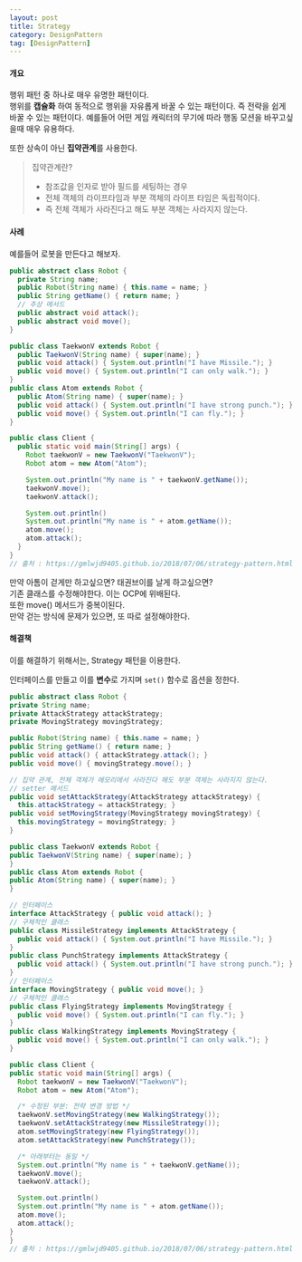 ```yaml
---
layout: post
title: Strategy
category: DesignPattern
tag: [DesignPattern] 
---
```


#### 개요

행위 패턴 중 하나로 매우 유명한 패턴이다.  
행위를 **캡슐화** 하여 동적으로 행위을 자유롭게 바꿀 수 있는 패턴이다. 즉 전략을 쉽게 바꿀 수 있는 패턴이다. 예를들어 어떤 게임 캐릭터의 무기에 따라 행동 모션을 바꾸고싶을때 매우 유용하다.  

또한 상속이 아닌 **집약관계**를 사용한다.  

>집약관계란?
>   - 참조값을 인자로 받아 필드를 세팅하는 경우
>   - 전체 객체의 라이프타임과 부분 객체의 라이프 타임은 독립적이다.
>   - 즉 전체 객체가 사라진다고 해도 부분 객체는 사라지지 않는다.  

#### 사례

예를들어 로봇을 만든다고 해보자.  

```java
public abstract class Robot {
  private String name;
  public Robot(String name) { this.name = name; }
  public String getName() { return name; }
  // 추상 메서드
  public abstract void attack();
  public abstract void move();
}

public class TaekwonV extends Robot {
  public TaekwonV(String name) { super(name); }
  public void attack() { System.out.println("I have Missile."); }
  public void move() { System.out.println("I can only walk."); }
}
public class Atom extends Robot {
  public Atom(String name) { super(name); }
  public void attack() { System.out.println("I have strong punch."); }
  public void move() { System.out.println("I can fly."); }
}

public class Client {
  public static void main(String[] args) {
    Robot taekwonV = new TaekwonV("TaekwonV");
    Robot atom = new Atom("Atom");

    System.out.println("My name is " + taekwonV.getName());
    taekwonV.move();
    taekwonV.attack();

    System.out.println()
    System.out.println("My name is " + atom.getName());
    atom.move();
    atom.attack();
  }
}
// 출처 : https://gmlwjd9405.github.io/2018/07/06/strategy-pattern.html
```

만약 아톰이 걷게만 하고싶으면? 태권브이를 날게 하고싶으면?  
기존 클래스를 수정해야한다. 이는 OCP에 위배된다.  
또한 move() 메서드가 중복이된다.  
만약 걷는 방식에 문제가 있으면, 또 따로 설정해야한다.  

#### 해결책

이를 해결하기 위해서는, Strategy 패턴을 이용한다.  

인터페이스를 만들고 이를 **변수**로 가지며 `set()` 함수로 옵션을 정한다.  

```java
public abstract class Robot {
private String name;
private AttackStrategy attackStrategy;
private MovingStrategy movingStrategy;

public Robot(String name) { this.name = name; }
public String getName() { return name; }
public void attack() { attackStrategy.attack(); }
public void move() { movingStrategy.move(); }

// 집약 관계, 전체 객체가 메모리에서 사라진다 해도 부분 객체는 사라지지 않는다.
// setter 메서드
public void setAttackStrategy(AttackStrategy attackStrategy) {
  this.attackStrategy = attackStrategy; }
public void setMovingStrategy(MovingStrategy movingStrategy) {
  this.movingStrategy = movingStrategy; }
}

public class TaekwonV extends Robot {
public TaekwonV(String name) { super(name); }
}
public class Atom extends Robot {
public Atom(String name) { super(name); }
}

// 인터페이스
interface AttackStrategy { public void attack(); }
// 구체적인 클래스
public class MissileStrategy implements AttackStrategy {
  public void attack() { System.out.println("I have Missile."); }
}
public class PunchStrategy implements AttackStrategy {
  public void attack() { System.out.println("I have strong punch."); }
}
// 인터페이스
interface MovingStrategy { public void move(); }
// 구체적인 클래스
public class FlyingStrategy implements MovingStrategy {
  public void move() { System.out.println("I can fly."); }
}
public class WalkingStrategy implements MovingStrategy {
  public void move() { System.out.println("I can only walk."); }
}

public class Client {
public static void main(String[] args) {
  Robot taekwonV = new TaekwonV("TaekwonV");
  Robot atom = new Atom("Atom");

  /* 수정된 부분: 전략 변경 방법 */
  taekwonV.setMovingStrategy(new WalkingStrategy());
  taekwonV.setAttackStrategy(new MissileStrategy());
  atom.setMovingStrategy(new FlyingStrategy());
  atom.setAttackStrategy(new PunchStrategy());

  /* 아래부터는 동일 */
  System.out.println("My name is " + taekwonV.getName());
  taekwonV.move();
  taekwonV.attack();

  System.out.println()
  System.out.println("My name is " + atom.getName());
  atom.move();
  atom.attack();
}
}
// 출처 : https://gmlwjd9405.github.io/2018/07/06/strategy-pattern.html
```

